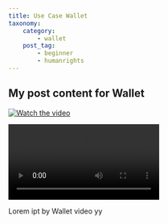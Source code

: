 ```yaml
---
title: Use Case Wallet
taxonomy:
    category:
        - wallet
    post_tag:
        - beginner
        - humanrights
---
```


## My post content for Wallet

[![Watch the video](https://img.youtube.com/vi/nTQUwghvy5Q/default.jpg)](https://youtu.be/nTQUwghvy5Q)

<video controls="" src="https://user-images.githubusercontent.com/26307798/153440330-285c83af-3d50-46a3-97b4-ccdd9e30bd9c.mov" type="video/mov" autoplay>

</video>

Lorem ipt by Wallet video yy
